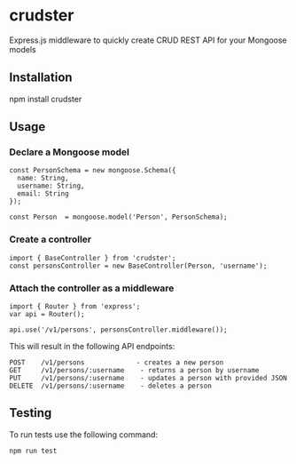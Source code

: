 # crudster
Express.js middleware to quickly create CRUD REST API for your Mongoose models


## Installation
npm install crudster

## Usage

### Declare a Mongoose model

    const PersonSchema = new mongoose.Schema({
      name: String,
      username: String,
      email: String
    });

    const Person  = mongoose.model('Person', PersonSchema);

### Create a controller
    import { BaseController } from 'crudster';
    const personsController = new BaseController(Person, 'username');

### Attach the controller as a middleware
    import { Router } from 'express';
    var api = Router();

    api.use('/v1/persons', personsController.middleware());


This will result in the following API endpoints:

    POST    /v1/persons             - creates a new person
    GET     /v1/persons/:username    - returns a person by username
    PUT     /v1/persons/:username    - updates a person with provided JSON
    DELETE  /v1/persons/:username    - deletes a person


## Testing
To run tests use the following command:

    npm run test
